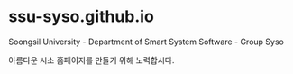 # ssu-syso.github.io
Soongsil University - Department of Smart System Software - Group Syso

아름다운 시소 홈페이지를 만들기 위해 노력합시다.
